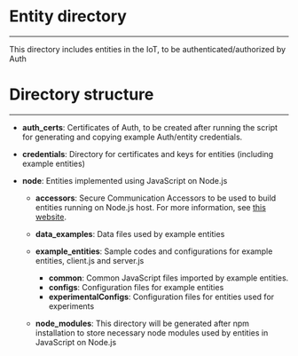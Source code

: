 # Entity directory
---
This directory includes entities in the IoT, to be authenticated/authorized by Auth

# Directory structure
---

- **auth_certs**: Certificates of Auth, to be created after running the script for generating and copying example Auth/entity credentials.

- **credentials**: Directory for certificates and keys for entities (including example entities)

- **node**: Entities implemented using JavaScript on Node.js
	- **accessors**: Secure Communication Accessors to be used to build entities running on Node.js host. For more information, see [this website](https://accessors.org).
	- **data_examples**: Data files used by example entities
	- **example_entities**: Sample codes and configurations for example entities, client.js and server.js
		- **common**: Common JavaScript files imported by example entities.
		- **configs**: Configuration files for example entities
		- **experimentalConfigs**: Configuration files for entities used for experiments

	- **node_modules**: This directory will be generated after npm installation to store necessary node modules used by entities in JavaScript on Node.js
